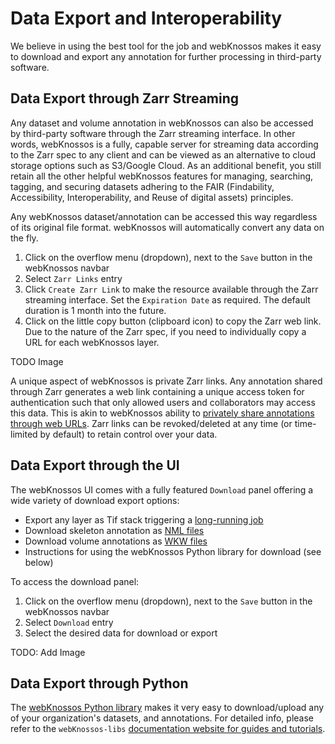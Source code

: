 # Data Export and Interoperability

We believe in using the best tool for the job and webKnossos makes it easy to download and export any annotation for further processing in third-party software.

## Data Export through Zarr Streaming 

Any dataset and volume annotation in webKnossos can also be accessed by third-party software through the Zarr streaming interface. In other words, webKnossos is a fully, capable server for streaming data according to the Zarr spec to any client and can be viewed as an alternative to cloud storage options such as S3/Google Cloud. 
As an additional benefit, you still retain all the other helpful webKnossos features for managing, searching, tagging, and securing datasets adhering to the FAIR (Findability, Accessibility, Interoperability, and Reuse of digital assets) principles.

Any webKnossos dataset/annotation can be accessed this way regardless of its original file format. webKnossos will automatically convert any data on the fly.


1. Click on the overflow menu (dropdown), next to the `Save` button in the webKnossos navbar
2. Select `Zarr Links` entry
3. Click `Create Zarr Link` to make the resource available through the Zarr streaming interface. Set the `Expiration Date` as required. The default duration is 1 month into the future.
4. Click on the little copy button (clipboard icon) to copy the Zarr web link. Due to the nature of the Zarr spec, if you need to individually copy a URL for each webKnossos layer.

TODO Image

A unique aspect of webKnossos is private Zarr links. Any annotation shared through Zarr generates a web link containing a unique access token for authentication such that only allowed users and collaborators may access this data. This is akin to webKnossos ability to [privately share annotations through web URLs](./sharing.md#annotation-sharing). Zarr links can be revoked/deleted at any time (or time-limited by default) to retain control over your data.

## Data Export through the UI

The webKnossos UI comes with a fully featured `Download` panel offering a wide variety of download export options:

- Export any layer as Tif stack triggering a [long-running job](./jobs.md)
- Download skeleton annotation as [NML files](./data_formats.md#nml-files)
- Download volume annotations as [WKW files](./data_formats.md#wkw-datasets)
- Instructions for using the webKnossos Python library for download (see below)

To access the download panel:
1. Click on the overflow menu (dropdown), next to the `Save` button in the webKnossos navbar
2. Select `Download` entry
3. Select the desired data for download or export 

TODO: Add Image

## Data Export through Python

The [webKnossos Python library](https://docs.webknossos.org/webknossos-py/index.html) makes it very easy to download/upload any of your organization's datasets, and annotations. For detailed info, please refer to the `webKnossos-libs` [documentation website for guides and tutorials](https://docs.webknossos.org/webknossos-py/index.html).